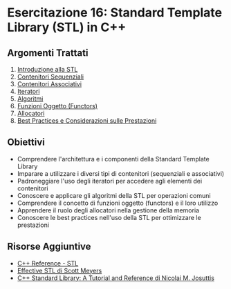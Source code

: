 # Esercitazione 16: Standard Template Library (STL) in C++
## Argomenti Trattati

1. [Introduzione alla STL](teoria/01_introduzione_stl.md)
2. [Contenitori Sequenziali](teoria/02_contenitori_sequenziali.md)
3. [Contenitori Associativi](teoria/03_contenitori_associativi.md)
4. [Iteratori](teoria/04_iteratori.md)
5. [Algoritmi](teoria/05_algoritmi.md)
6. [Funzioni Oggetto (Functors)](teoria/06_functors.md)
7. [Allocatori](teoria/07_allocatori.md)
8. [Best Practices e Considerazioni sulle Prestazioni](teoria/08_best_practices.md)

## Obiettivi

- Comprendere l'architettura e i componenti della Standard Template Library
- Imparare a utilizzare i diversi tipi di contenitori (sequenziali e associativi)
- Padroneggiare l'uso degli iteratori per accedere agli elementi dei contenitori
- Conoscere e applicare gli algoritmi della STL per operazioni comuni
- Comprendere il concetto di funzioni oggetto (functors) e il loro utilizzo
- Apprendere il ruolo degli allocatori nella gestione della memoria
- Conoscere le best practices nell'uso della STL per ottimizzare le prestazioni

## Risorse Aggiuntive

- [C++ Reference - STL](https://en.cppreference.com/w/cpp/container)
- [Effective STL di Scott Meyers](https://www.amazon.com/Effective-STL-Specific-Standard-Template/dp/0201749629)
- [C++ Standard Library: A Tutorial and Reference di Nicolai M. Josuttis](https://www.amazon.com/Standard-Library-Tutorial-Reference-2nd/dp/0321623215)